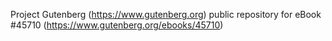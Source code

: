 Project Gutenberg (https://www.gutenberg.org) public repository for
eBook #45710 (https://www.gutenberg.org/ebooks/45710)
